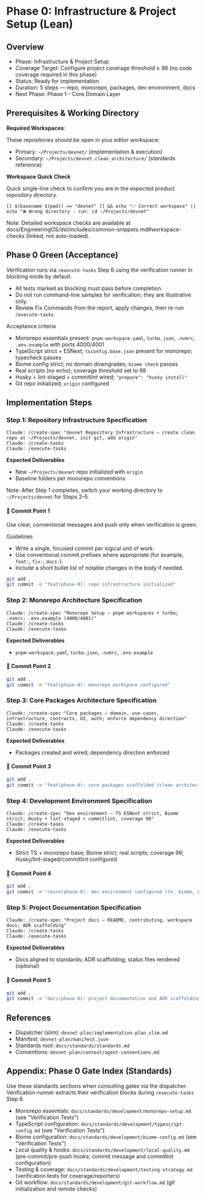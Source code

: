 # Phase 0: Infrastructure & Project Setup (Lean)

## Overview

<!-- phase-summary: anchor=overview; keep concise and current -->

- Phase: Infrastructure & Project Setup
- Coverage Target: Configure project coverage threshold ≥ 98 (no code coverage required in this phase)
- Status: Ready for implementation
- Duration: 5 steps — repo, monorepo, packages, dev environment, docs
- Next Phase: Phase 1 – Core Domain Layer

## Prerequisites & Working Directory

**Required Workspaces**:
<!-- @include-from: docs/EngineeringOS/dsl/includes/common-snippets.md#required-workspaces, hash: 4a5914590c5e5cc7097eeddfa7da51d7d275f34f0d38e78be17a0d77e9f94b00 -->
These repositories should be open in your editor workspace:

- Primary: `~/Projects/devnet/` (implementation & execution)
- Secondary: `~/Projects/devnet.clean_architecture/` (standards reference)
<!-- @end-include -->

**Workspace Quick Check**
<!-- @include-from: docs/EngineeringOS/dsl/includes/common-snippets.md#workspace-quick-check, hash: c549c84e03c8d6b6b773e27a8636f8ede1379adcbca9858e32ffc6c27889aed8 -->
Quick single-line check to confirm you are in the expected product repository directory.

```
[[ $(basename $(pwd)) == "devnet" ]] && echo "✅ Correct workspace" || echo "❌ Wrong directory - run: cd ~/Projects/devnet"
```
<!-- @end-include -->

Note: Detailed workspace checks are available at docs/EngineeringOS/dsl/includes/common-snippets.md#workspace-checks (linked, not auto-loaded).

## Phase 0 Green (Acceptance)

<!-- @include-from: docs/EngineeringOS/dsl/includes/common-snippets.md#verification-note, hash: 06a507e35e5f387b62627da1e7ca81c98750250cc34d9b736e56238630d35fc0 -->
Verification runs via `/execute-tasks` Step 6 using the verification runner in blocking mode by default.
- All tests marked as blocking must pass before completion.
- Do not run command-line samples for verification; they are illustrative only.
- Review Fix Commands from the report, apply changes, then re-run `/execute-tasks`.
<!-- @end-include -->

Acceptance criteria
- Monorepo essentials present: `pnpm-workspace.yaml`, `turbo.json`, `.nvmrc`, `.env.example` with ports 4000/4001
- TypeScript strict + ESNext; `tsconfig.base.json` present for monorepo; typecheck passes
- Biome config strict; no domain downgrades; `biome check` passes
- Real scripts (no echo); coverage threshold set to 98
- Husky + lint-staged + commitlint wired; `"prepare": "husky install"`
- Git repo initialized; `origin` configured

## Implementation Steps

### Step 1: Repository Infrastructure Specification

```claude
Claude: /create-spec "devnet Repository Infrastructure — create clean repo at ~/Projects/devnet, init git, add origin"
Claude: /create-tasks
Claude: /execute-tasks
```

**Expected Deliverables**
- New `~/Projects/devnet` repo initialized with `origin`
- Baseline folders per monorepo conventions

Note: After Step 1 completes, switch your working directory to `~/Projects/devnet` for Steps 2–5.

#### 🔄 Commit Point 1
<!-- @include-from: docs/EngineeringOS/dsl/includes/common-snippets.md#commit-rules, hash: c04caa4894227bee0454c55860bc68bd15be12d504f0a978a58b37d49dbfbe30 -->
Use clear, conventional messages and push only when verification is green.

Guidelines
- Write a single, focused commit per logical unit of work.
- Use conventional commit prefixes where appropriate (for example, `feat:`, `fix:`, `docs:`).
- Include a short bullet list of notable changes in the body if needed.
<!-- @end-include -->

```bash
git add .
git commit -m "feat(phase-0): repo infrastructure initialized"
```

### Step 2: Monorepo Architecture Specification

```claude
Claude: /create-spec "Monorepo Setup — pnpm workspaces + turbo; .nvmrc; .env.example (4000/4001)"
Claude: /create-tasks
Claude: /execute-tasks
```

**Expected Deliverables**
- `pnpm-workspace.yaml`, `turbo.json`, `.nvmrc`, `.env.example`

#### 🔄 Commit Point 2
```bash
git add .
git commit -m "feat(phase-0): monorepo workspace configured"
```

### Step 3: Core Packages Architecture Specification

```claude
Claude: /create-spec "Core packages — domain, use-cases, infrastructure, contracts, UI, auth; enforce dependency direction"
Claude: /create-tasks
Claude: /execute-tasks
```

**Expected Deliverables**
- Packages created and wired; dependency direction enforced

#### 🔄 Commit Point 3
```bash
git add .
git commit -m "feat(phase-0): core packages scaffolded (clean architecture layout)"
```

### Step 4: Development Environment Specification

```claude
Claude: /create-spec "Dev environment — TS ESNext strict, Biome strict, Husky + lint-staged + commitlint, coverage 98"
Claude: /create-tasks
Claude: /execute-tasks
```

**Expected Deliverables**
- Strict TS + monorepo base; Biome strict; real scripts; coverage 98; Husky/lint-staged/commitlint configured

#### 🔄 Commit Point 4
```bash
git add .
git commit -m "chore(phase-0): dev environment configured (ts, biome, hooks, coverage)"
```

### Step 5: Project Documentation Specification

```claude
Claude: /create-spec "Project docs — README, contributing, workspace docs; ADR scaffolding"
Claude: /create-tasks
Claude: /execute-tasks
```

**Expected Deliverables**
- Docs aligned to standards; ADR scaffolding; status files rendered (optional)

#### 🔄 Commit Point 5
```bash
git add .
git commit -m "docs(phase-0): project documentation and ADR scaffolding"
```

## References

- Dispatcher (slim): `devnet-plan/implementation-plan.slim.md`
- Manifest: `devnet-plan/manifest.json`
- Standards root: `docs/standards/standards.md`
- Conventions: `devnet-plan/context/agent-conventions.md`

## Appendix: Phase 0 Gate Index (Standards)

Use these standards sections when consulting gates via the dispatcher. Verification-runner extracts their verification blocks during `/execute-tasks` Step 6.

- Monorepo essentials: `docs/standards/development/monorepo-setup.md` (see "Verification Tests")
- TypeScript configuration: `docs/standards/development/typescript-config.md` (see "Verification Tests")
- Biome configuration: `docs/standards/development/biome-config.md` (see "Verification Tests")
- Local quality & hooks: `docs/standards/development/local-quality.md` (pre-commit/pre-push hooks; commit message and commitlint configuration)
- Testing & coverage: `docs/standards/development/testing-strategy.md` (verification tests for coverage/reporters)
- Git workflow: `docs/standards/development/git-workflow.md` (git initialization and remote checks)
